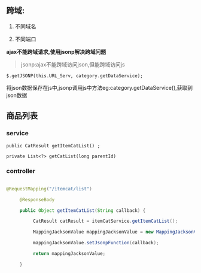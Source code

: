 ## 跨域:

1. 不同域名

2. 不同端口

**ajax不能跨域请求,使用jsonp解决跨域问题**

>jsonp:ajax不能跨域访问json,但能跨域访问js

`$.getJSONP(this.URL_Serv, category.getDataService);`

将json数据保存在js中,jsonp调用js中方法eg:category.getDataService(),获取到json数据







## 商品列表

### service

`public CatResult getItemCatList() ;`

`private List<?> getCatList(long parentId) `

### controller

```java

@RequestMapping("/itemcat/list")

     @ResponseBody

     public Object getItemCatList(String callback) {

          CatResult catResult = itemCatService.getItemCatList();

          MappingJacksonValue mappingJacksonValue = new MappingJacksonValue(catResult);

          mappingJacksonValue.setJsonpFunction(callback);

          return mappingJacksonValue;

     } 

```